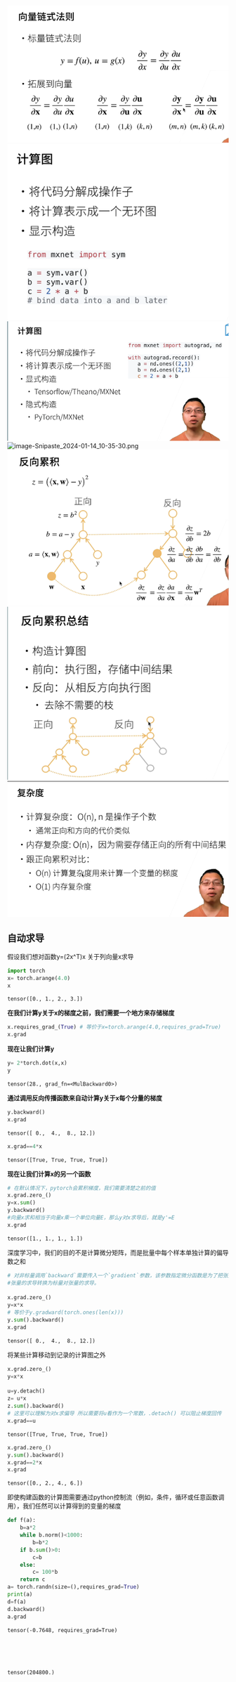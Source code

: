 ![image-Snipaste_2024-01-14_10-22-44.png](https://raw.githubusercontent.com/kaisersama112/typora_image/master/assetsSnipaste_2024-01-14_10-22-44.png)
![image-Snipaste_2024-01-14_10-34-00.png](https://raw.githubusercontent.com/kaisersama112/typora_image/master/assetsSnipaste_2024-01-14_10-34-00.png)
![image-Snipaste_2024-01-14_10-34-29.png](https://raw.githubusercontent.com/kaisersama112/typora_image/master/assetsSnipaste_2024-01-14_10-34-29.png)
![image-Snipaste_2024-01-14_10-35-30.png](./aseets/Snipaste_2024-01-14_10-35-30.png)
![image-Snipaste_2024-01-14_10-38-14.png](https://raw.githubusercontent.com/kaisersama112/typora_image/master/assetsSnipaste_2024-01-14_10-38-14.png)
![image-Snipaste_2024-01-14_10-38-51.png](https://raw.githubusercontent.com/kaisersama112/typora_image/master/assetsSnipaste_2024-01-14_10-38-51.png)
![image-Snipaste_2024-01-14_10-40-09.png](https://raw.githubusercontent.com/kaisersama112/typora_image/master/assetsSnipaste_2024-01-14_10-40-09.png)

## 自动求导
假设我们想对函数y=(2x^T)x 关于列向量x求导



```python
import torch
x= torch.arange(4.0)
x
```




    tensor([0., 1., 2., 3.])



**在我们计算y关于x的梯度之前，我们需要一个地方来存储梯度**


```python
x.requires_grad_(True) # 等价于x=torch.arange(4.0,requires_grad=True)
x.grad
```

**现在让我们计算y**


```python
y= 2*torch.dot(x,x)
y
```




    tensor(28., grad_fn=<MulBackward0>)



**通过调用反向传播函数来自动计算y关于x每个分量的梯度**



```python
y.backward()
x.grad
```




    tensor([ 0.,  4.,  8., 12.])




```python
x.grad==4*x
```




    tensor([True, True, True, True])



**现在让我们计算x的另一个函数**



```python
# 在默认情况下，pytorch会累积梯度，我们需要清楚之前的值
x.grad.zero_()
y=x.sum()
y.backward()
#向量x求和相当于向量x乘一个单位向量E，那么y对x求导后，就是y'=E
x.grad
```




    tensor([1., 1., 1., 1.])



深度学习中，我们的目的不是计算微分矩阵，而是批量中每个样本单独计算的偏导数之和



```python
# 对非标量调用`backward`需要传入一个`gradient`参数，该参数指定微分函数是为了把张量对
#张量的求导转换为标量对张量的求导。

x.grad.zero_()
y=x*x
# 等价于y.gradward(torch.ones(len(x)))
y.sum().backward()
x.grad
```




    tensor([ 0.,  4.,  8., 12.])



将某些计算移动到记录的计算图之外


```python
x.grad.zero_()
y=x*x

u=y.detach()
z= u*x
z.sum().backward()
# 这里可以理解为对x求偏导 所以需要将u看作为一个常数，.detach() 可以阻止梯度回传
x.grad==u

```




    tensor([True, True, True, True])




```python
x.grad.zero_()
y.sum().backward()
x.grad==2*x
x.grad
```




    tensor([0., 2., 4., 6.])



即使构建函数的计算图需要通过python控制流（例如，条件，循环或任意函数调用），我们任然可以计算得到的变量的梯度



```python
def f(a):
    b=a*2
    while b.norm()<1000:
        b=b*2
    if b.sum()>0:
        c=b
    else:
        c= 100*b
    return c
a= torch.randn(size=(),requires_grad=True)
print(a)
d=f(a)
d.backward()
a.grad
```

    tensor(-0.7648, requires_grad=True)





    tensor(204800.)




```python

```


```python

```


```python

```


```python

```
